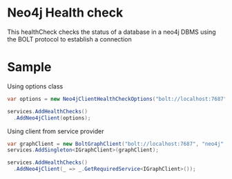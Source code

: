 # Neo4j Health check

This healthCheck checks the status of a database in a neo4j DBMS using the BOLT protocol to establish a connection

# Sample

Using options class
```csharp
var options = new Neo4jClientHealthCheckOptions("bolt://localhost:7687", "neo4j", "neo4j", realm: null);

services.AddHealthChecks()
  .AddNeo4jClient(options);
```

Using client from service provider
```csharp
var graphClient = new BoltGraphClient("bolt://localhost:7687", "neo4j", "neo4j");
services.AddSingleton<IGraphClient>(graphClient);

services.AddHealthChecks()
  .AddNeo4jClient(_ => _.GetRequiredService<IGraphClient>());
```
